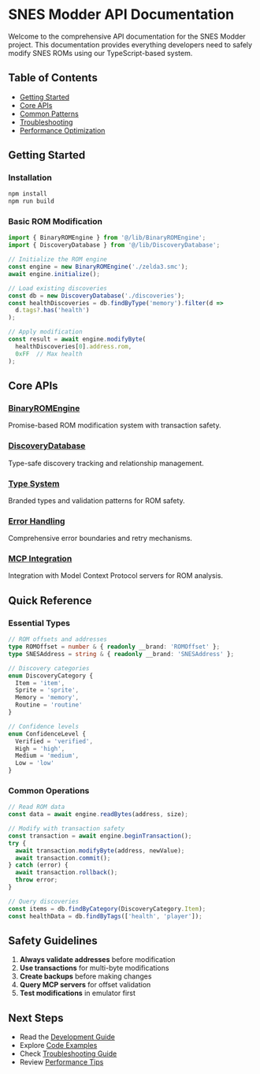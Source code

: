 # SNES Modder API Documentation

Welcome to the comprehensive API documentation for the SNES Modder project. This documentation provides everything developers need to safely modify SNES ROMs using our TypeScript-based system.

## Table of Contents

- [Getting Started](#getting-started)
- [Core APIs](#core-apis)
- [Common Patterns](#common-patterns)
- [Troubleshooting](#troubleshooting)
- [Performance Optimization](#performance-optimization)

## Getting Started

### Installation

```bash
npm install
npm run build
```

### Basic ROM Modification

```typescript
import { BinaryROMEngine } from '@/lib/BinaryROMEngine';
import { DiscoveryDatabase } from '@/lib/DiscoveryDatabase';

// Initialize the ROM engine
const engine = new BinaryROMEngine('./zelda3.smc');
await engine.initialize();

// Load existing discoveries
const db = new DiscoveryDatabase('./discoveries');
const healthDiscoveries = db.findByType('memory').filter(d => 
  d.tags?.has('health')
);

// Apply modification
const result = await engine.modifyByte(
  healthDiscoveries[0].address.rom,
  0xFF  // Max health
);
```

## Core APIs

### [BinaryROMEngine](./BinaryROMEngine.md)
Promise-based ROM modification system with transaction safety.

### [DiscoveryDatabase](./DiscoveryDatabase.md)
Type-safe discovery tracking and relationship management.

### [Type System](./TypeSystem.md)
Branded types and validation patterns for ROM safety.

### [Error Handling](./ErrorHandling.md)
Comprehensive error boundaries and retry mechanisms.

### [MCP Integration](./MCPIntegration.md)
Integration with Model Context Protocol servers for ROM analysis.

## Quick Reference

### Essential Types

```typescript
// ROM offsets and addresses
type ROMOffset = number & { readonly __brand: 'ROMOffset' };
type SNESAddress = string & { readonly __brand: 'SNESAddress' };

// Discovery categories
enum DiscoveryCategory {
  Item = 'item',
  Sprite = 'sprite',
  Memory = 'memory',
  Routine = 'routine'
}

// Confidence levels
enum ConfidenceLevel {
  Verified = 'verified',
  High = 'high',
  Medium = 'medium',
  Low = 'low'
}
```

### Common Operations

```typescript
// Read ROM data
const data = await engine.readBytes(address, size);

// Modify with transaction safety
const transaction = await engine.beginTransaction();
try {
  await transaction.modifyByte(address, newValue);
  await transaction.commit();
} catch (error) {
  await transaction.rollback();
  throw error;
}

// Query discoveries
const items = db.findByCategory(DiscoveryCategory.Item);
const healthData = db.findByTags(['health', 'player']);
```

## Safety Guidelines

1. **Always validate addresses** before modification
2. **Use transactions** for multi-byte modifications
3. **Create backups** before making changes
4. **Query MCP servers** for offset validation
5. **Test modifications** in emulator first

## Next Steps

- Read the [Development Guide](../guides/development.md)
- Explore [Code Examples](../examples/)
- Check [Troubleshooting Guide](../guides/troubleshooting.md)
- Review [Performance Tips](../guides/performance.md)
